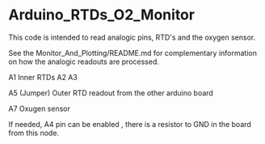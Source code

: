 # Arduino_RTDs_O2_Monitor


This code is intended to read analogic pins,  RTD's and the oxygen sensor. 

See the Monitor_And_Plotting/README.md for complementary information on how the analogic readouts are processed. 





A1 Inner RTDs
A2
A3 

A5 (Jumper) Outer RTD readout from the other arduino board

A7 Oxugen sensor 




If needed, A4 pin can be enabled , there is a resistor to GND in the board from this node. 
